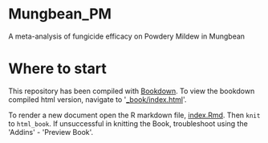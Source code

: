 # Mungbean_PM
A meta-analysis of fungicide efficacy on Powdery Mildew in Mungbean

# Where to start
This repository has been compiled with [Bookdown](https://bookdown.org/yihui/bookdown/). To view the bookdown compiled html version, navigate to '[_book/index.html](_book/index.html)'.

To render a new document open the R markdown file, [index.Rmd](index.Rmd). Then `knit` to `html_book`. If unsuccessful in knitting the Book, troubleshoot using the 'Addins' - 'Preview Book'.
